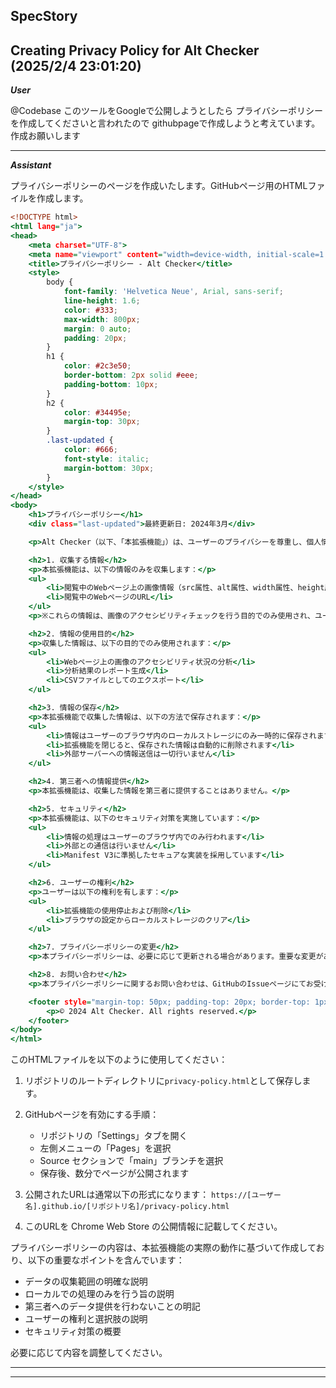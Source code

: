 ## SpecStory

## Creating Privacy Policy for Alt Checker (2025/2/4 23:01:20)

_**User**_

@Codebase 
このツールをGoogleで公開しようとしたら
プライバシーポリシーを作成してくださいと言われたので
githubpageで作成しようと考えています。
作成お願いします

---

_**Assistant**_

プライバシーポリシーのページを作成いたします。GitHubページ用のHTMLファイルを作成します。

```html:privacy-policy.html
<!DOCTYPE html>
<html lang="ja">
<head>
    <meta charset="UTF-8">
    <meta name="viewport" content="width=device-width, initial-scale=1.0">
    <title>プライバシーポリシー - Alt Checker</title>
    <style>
        body {
            font-family: 'Helvetica Neue', Arial, sans-serif;
            line-height: 1.6;
            color: #333;
            max-width: 800px;
            margin: 0 auto;
            padding: 20px;
        }
        h1 {
            color: #2c3e50;
            border-bottom: 2px solid #eee;
            padding-bottom: 10px;
        }
        h2 {
            color: #34495e;
            margin-top: 30px;
        }
        .last-updated {
            color: #666;
            font-style: italic;
            margin-bottom: 30px;
        }
    </style>
</head>
<body>
    <h1>プライバシーポリシー</h1>
    <div class="last-updated">最終更新日: 2024年3月</div>

    <p>Alt Checker（以下、「本拡張機能」）は、ユーザーのプライバシーを尊重し、個人情報の保護に努めています。本プライバシーポリシーでは、本拡張機能の利用に関する個人情報の取り扱いについて説明します。</p>

    <h2>1. 収集する情報</h2>
    <p>本拡張機能は、以下の情報のみを収集します：</p>
    <ul>
        <li>閲覧中のWebページ上の画像情報（src属性、alt属性、width属性、height属性、loading属性）</li>
        <li>閲覧中のWebページのURL</li>
    </ul>
    <p>※これらの情報は、画像のアクセシビリティチェックを行う目的でのみ使用され、ユーザーのローカル環境でのみ処理されます。</p>

    <h2>2. 情報の使用目的</h2>
    <p>収集した情報は、以下の目的でのみ使用されます：</p>
    <ul>
        <li>Webページ上の画像のアクセシビリティ状況の分析</li>
        <li>分析結果のレポート生成</li>
        <li>CSVファイルとしてのエクスポート</li>
    </ul>

    <h2>3. 情報の保存</h2>
    <p>本拡張機能で収集した情報は、以下の方法で保存されます：</p>
    <ul>
        <li>情報はユーザーのブラウザ内のローカルストレージにのみ一時的に保存されます</li>
        <li>拡張機能を閉じると、保存された情報は自動的に削除されます</li>
        <li>外部サーバーへの情報送信は一切行いません</li>
    </ul>

    <h2>4. 第三者への情報提供</h2>
    <p>本拡張機能は、収集した情報を第三者に提供することはありません。</p>

    <h2>5. セキュリティ</h2>
    <p>本拡張機能は、以下のセキュリティ対策を実施しています：</p>
    <ul>
        <li>情報の処理はユーザーのブラウザ内でのみ行われます</li>
        <li>外部との通信は行いません</li>
        <li>Manifest V3に準拠したセキュアな実装を採用しています</li>
    </ul>

    <h2>6. ユーザーの権利</h2>
    <p>ユーザーは以下の権利を有します：</p>
    <ul>
        <li>拡張機能の使用停止および削除</li>
        <li>ブラウザの設定からローカルストレージのクリア</li>
    </ul>

    <h2>7. プライバシーポリシーの変更</h2>
    <p>本プライバシーポリシーは、必要に応じて更新される場合があります。重要な変更がある場合は、拡張機能の更新時に通知いたします。</p>

    <h2>8. お問い合わせ</h2>
    <p>本プライバシーポリシーに関するお問い合わせは、GitHubのIssueページにてお受けしております。</p>

    <footer style="margin-top: 50px; padding-top: 20px; border-top: 1px solid #eee;">
        <p>© 2024 Alt Checker. All rights reserved.</p>
    </footer>
</body>
</html>
```

このHTMLファイルを以下のように使用してください：

1. リポジトリのルートディレクトリに`privacy-policy.html`として保存します。

2. GitHubページを有効にする手順：
   - リポジトリの「Settings」タブを開く
   - 左側メニューの「Pages」を選択
   - Source セクションで「main」ブランチを選択
   - 保存後、数分でページが公開されます

3. 公開されたURLは通常以下の形式になります：
   `https://[ユーザー名].github.io/[リポジトリ名]/privacy-policy.html`

4. このURLを Chrome Web Store の公開情報に記載してください。

プライバシーポリシーの内容は、本拡張機能の実際の動作に基づいて作成しており、以下の重要なポイントを含んでいます：

- データの収集範囲の明確な説明
- ローカルでの処理のみを行う旨の説明
- 第三者へのデータ提供を行わないことの明記
- ユーザーの権利と選択肢の説明
- セキュリティ対策の概要

必要に応じて内容を調整してください。

---



---

